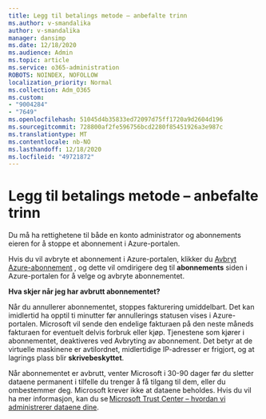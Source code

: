 ```yaml
---
title: Legg til betalings metode – anbefalte trinn
ms.author: v-smandalika
author: v-smandalika
manager: dansimp
ms.date: 12/18/2020
ms.audience: Admin
ms.topic: article
ms.service: o365-administration
ROBOTS: NOINDEX, NOFOLLOW
localization_priority: Normal
ms.collection: Adm_O365
ms.custom:
- "9004284"
- "7649"
ms.openlocfilehash: 51045d4b35833ed72097d75ff1720a9d2604d196
ms.sourcegitcommit: 728800af2fe596756bcd2280f85451926a3e987c
ms.translationtype: MT
ms.contentlocale: nb-NO
ms.lasthandoff: 12/18/2020
ms.locfileid: "49721872"
---
```

# <a name="add-payment-method---recommended-steps"></a>Legg til betalings metode – anbefalte trinn

Du må ha rettighetene til både en konto administrator og abonnements eieren for å stoppe et abonnement i Azure-portalen. 

Hvis du vil avbryte et abonnement i Azure-portalen, klikker du [Avbryt Azure-abonnement](https://ms.portal.azure.com/#blade/Microsoft_Azure_Billing/SubscriptionsBlade) , og dette vil omdirigere deg til **abonnements** siden i Azure-portalen for å velge og avbryte abonnementet. 

**Hva skjer når jeg har avbrutt abonnementet?** 

Når du annullerer abonnementet, stoppes fakturering umiddelbart. Det kan imidlertid ha opptil ti minutter før annullerings statusen vises i Azure-portalen. Microsoft vil sende den endelige fakturaen på den neste måneds fakturaen for eventuelt delvis forbruk eller kjøp. Tjenestene som kjører i abonnementet, deaktiveres ved Avbryting av abonnement. Det betyr at de virtuelle maskinene er avtilordnet, midlertidige IP-adresser er frigjort, og at lagrings plass blir **skrivebeskyttet**. 

Når abonnementet er avbrutt, venter Microsoft i 30-90 dager før du sletter dataene permanent i tilfelle du trenger å få tilgang til dem, eller du ombestemmer deg. Microsoft krever ikke at dataene beholdes. Hvis du vil ha mer informasjon, kan du se [Microsoft Trust Center – hvordan vi administrerer dataene dine](https://www.microsoft.com/trust-center/privacy/data-management#leave).



